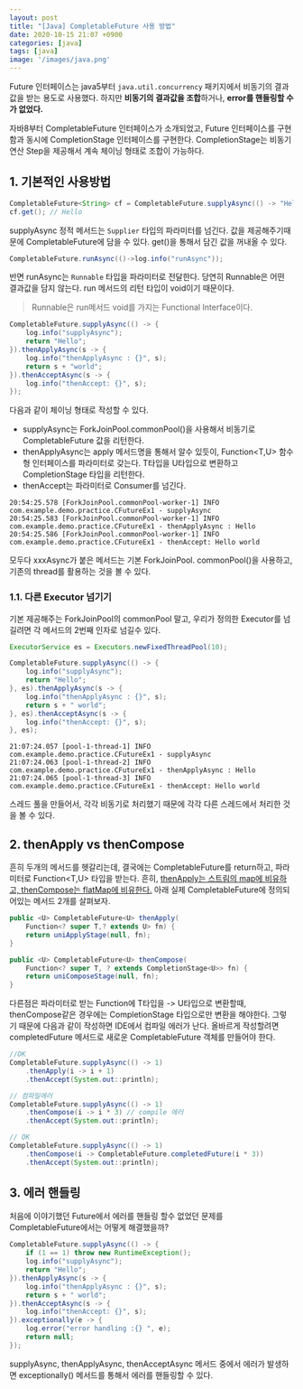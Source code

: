 ```yaml
---
layout: post
title: "[Java] CompletableFuture 사용 방법"
date: 2020-10-15 21:07 +0900
categories: [java]
tags: [java]
image: '/images/java.png'
---
```


Future 인터페이스는 java5부터 `java.util.concurrency` 패키지에서 비동기의 결과값을 받는 용도로 사용했다. 하지만 **비동기의 결과값을 조합**하거나, **error를 핸들링할 수가 없었다.**

자바8부터 CompletableFuture 인터페이스가 소개되었고, Future 인터페이스를 구현함과 동시에 CompletionStage 인터페이스를 구현한다. CompletionStage는 비동기 연산 Step을 제공해서 계속 체이닝 형태로 조합이 가능하다. 


## 1. 기본적인 사용방법

```java
CompletableFuture<String> cf = CompletableFuture.supplyAsync(() -> "Hello");
cf.get(); // Hello
```

supplyAsync 정적 메서드는 `Supplier` 타입의 파라미터를 넘긴다. 값을 제공해주기때문에 CompletableFuture에 담을 수 있다. get()을 통해서 담긴 값을 꺼내올 수 있다. 



```java
CompletableFuture.runAsync(()->log.info("runAsync"));
```

반면 runAsync는 `Runnable` 타입을 파라미터로 전달한다. 당연히 Runnable은 어떤 결과값을 담지 않는다. run 메서드의 리턴 타입이 void이기 때문이다. 

>  Runnable은 run메서드 void를 가지는 Functional Interface이다. 



```java
CompletableFuture.supplyAsync(() -> {
    log.info("supplyAsync");
    return "Hello";
}).thenApplyAsync(s -> {
    log.info("thenApplyAsync : {}", s);
    return s + "world";
}).thenAcceptAsync(s -> {
    log.info("thenAccept: {}", s);
});
```

다음과 같이 체이닝 형태로 작성할 수 있다. 

- supplyAsync는 ForkJoinPool.commonPool()을 사용해서 비동기로 CompletableFuture 값을 리턴한다.
- thenApplyAsync는 apply 메서드명을 통해서 알수 있듯이, Function<T,U> 함수형 인터페이스를 파라미터로 갖는다. T타입을 U타입으로 변환하고 CompletionStage 타입을 리턴한다.
- thenAccept는 파라미터로 Consumer를 넘긴다. 



```
20:54:25.578 [ForkJoinPool.commonPool-worker-1] INFO com.example.demo.practice.CFutureEx1 - supplyAsync
20:54:25.583 [ForkJoinPool.commonPool-worker-1] INFO com.example.demo.practice.CFutureEx1 - thenApplyAsync : Hello
20:54:25.586 [ForkJoinPool.commonPool-worker-1] INFO com.example.demo.practice.CFutureEx1 - thenAccept: Hello world
```

모두다 xxxAsync가 붙은 메서드는 기본 ForkJoinPool. commonPool()을 사용하고, 기존의 thread를 활용하는 것을 볼 수 있다. 



### 1.1. 다른 Executor 넘기기

기본 제공해주는 ForkJoinPool의 commonPool 말고, 우리가 정의한 Executor를 넘길려면 각 메서드의 2번째 인자로 넘길수 있다. 

```java
ExecutorService es = Executors.newFixedThreadPool(10);

CompletableFuture.supplyAsync(() -> {
    log.info("supplyAsync");
    return "Hello";
}, es).thenApplyAsync(s -> {
    log.info("thenApplyAsync : {}", s);
    return s + " world";
}, es).thenAcceptAsync(s -> {
    log.info("thenAccept: {}", s);
}, es);
```

```
21:07:24.057 [pool-1-thread-1] INFO com.example.demo.practice.CFutureEx1 - supplyAsync
21:07:24.063 [pool-1-thread-2] INFO com.example.demo.practice.CFutureEx1 - thenApplyAsync : Hello
21:07:24.065 [pool-1-thread-3] INFO com.example.demo.practice.CFutureEx1 - thenAccept: Hello world
```

스레드 풀을 만들어서, 각각 비동기로 처리했기 때문에 각각 다른 스레드에서 처리한 것을 볼 수 있다.





## 2. thenApply vs thenCompose

흔히 두개의 메서드를 헷갈리는데, 결국에는 CompletableFuture를 return하고, 파라미터로 Function<T,U> 타입을 받는다. 흔히, [thenApply는 스트림의 map에 비유하고, thenCompose는 flatMap에 비유한다.](https://stackoverflow.com/questions/43019126/completablefuture-thenapply-vs-thencompose) 아래 실제 CompletableFuture에 정의되어있는 메서드 2개를 살펴보자.

```java
public <U> CompletableFuture<U> thenApply(
    Function<? super T,? extends U> fn) {
    return uniApplyStage(null, fn);
}

public <U> CompletableFuture<U> thenCompose(
    Function<? super T, ? extends CompletionStage<U>> fn) {
    return uniComposeStage(null, fn);
}
```

다른점은 파라미터로 받는 Function에 T타입을 -> U타입으로 변환할때, thenCompose같은 경우에는 CompletionStage 타입으로만 변환을 해야한다. 그렇기 때문에 다음과 같이 작성하면 IDE에서 컴파일 에러가 난다. 올바르게 작성할려면 completedFuture 메서드로 새로운 CompletableFuture 객체를 만들어야 한다.

```java
//OK
CompletableFuture.supplyAsync(() -> 1)
    .thenApply(i -> i + 1)
    .thenAccept(System.out::println);

// 컴파일에러
CompletableFuture.supplyAsync(() -> 1)
    .thenCompose(i -> i * 3) // compile 에러
    .thenAccept(System.out::println);

// OK
CompletableFuture.supplyAsync(() -> 1)
    .thenCompose(i -> CompletableFuture.completedFuture(i * 3))
    .thenAccept(System.out::println);
```



## 3. 에러 핸들링

처음에 이야기했던 Future에서 에러를 핸들링 할수 없었던 문제를 CompletableFuture에서는 어떻게 해결했을까? 

```java
CompletableFuture.supplyAsync(() -> {
    if (1 == 1) throw new RuntimeException();
    log.info("supplyAsync");
    return "Hello";
}).thenApplyAsync(s -> {
    log.info("thenApplyAsync : {}", s);
    return s + " world";
}).thenAcceptAsync(s -> {
    log.info("thenAccept: {}", s);
}).exceptionally(e -> {
    log.error("error handling :{} ", e);
    return null;
});
```

supplyAsync, thenApplyAsync, thenAcceptAsync 메서드 중에서 에러가 발생하면 exceptionally() 메서드를 통해서 에러를 핸들링할 수 있다. 